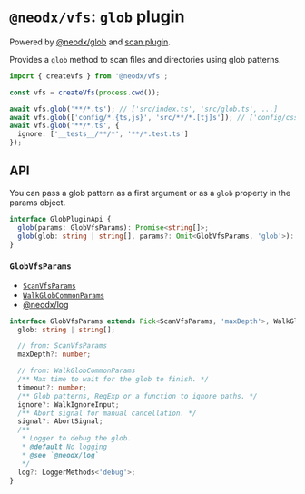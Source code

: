 # `@neodx/vfs`: `glob` plugin <Badge type="tip" text="builtin" />

Powered by [@neodx/glob](/glob/) and [scan plugin](./scan).

Provides a `glob` method to scan files and directories using glob patterns.

```typescript
import { createVfs } from '@neodx/vfs';

const vfs = createVfs(process.cwd());

await vfs.glob('**/*.ts'); // ['src/index.ts', 'src/glob.ts', ...]
await vfs.glob(['config/*.{ts,js}', 'src/**/*.[tj]s']); // ['config/css.ts', 'src/index.ts', ...]
await vfs.glob('**/*.ts', {
  ignore: ['__tests__/**/*', '**/*.test.ts']
});
```

## API

You can pass a glob pattern as a first argument or as a `glob` property in the params object.

```typescript
interface GlobPluginApi {
  glob(params: GlobVfsParams): Promise<string[]>;
  glob(glob: string | string[], params?: Omit<GlobVfsParams, 'glob'>): Promise<string[]>;
}
```

### `GlobVfsParams`

- [`ScanVfsParams`](./scan.md#scanvfsparams)
- [`WalkGlobCommonParams`](../../glob/api.md#walkglobcommonparams)
- [@neodx/log](../../log/)

```typescript
interface GlobVfsParams extends Pick<ScanVfsParams, 'maxDepth'>, WalkGlobCommonParams {
  glob: string | string[];

  // from: ScanVfsParams
  maxDepth?: number;

  // from: WalkGlobCommonParams
  /** Max time to wait for the glob to finish. */
  timeout?: number;
  /** Glob patterns, RegExp or a function to ignore paths. */
  ignore?: WalkIgnoreInput;
  /** Abort signal for manual cancellation. */
  signal?: AbortSignal;
  /**
   * Logger to debug the glob.
   * @default No logging
   * @see `@neodx/log`
   */
  log?: LoggerMethods<'debug'>;
}
```

